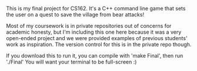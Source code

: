 
This is my final project for CS162. It's a C++ command line game that sets the user on a quest to save the village from bear attacks!  
  
Most of my coursework is in private repositories out of concerns for academic honesty, but I'm including this one here because it was a very open-ended project and we were provided examples of previous students' work as inspiration. The version control for this is in the private repo though.  

If you download this to run it, you can compile with 'make Final', then run './Final' You will want your terminal to be full-screen :)
